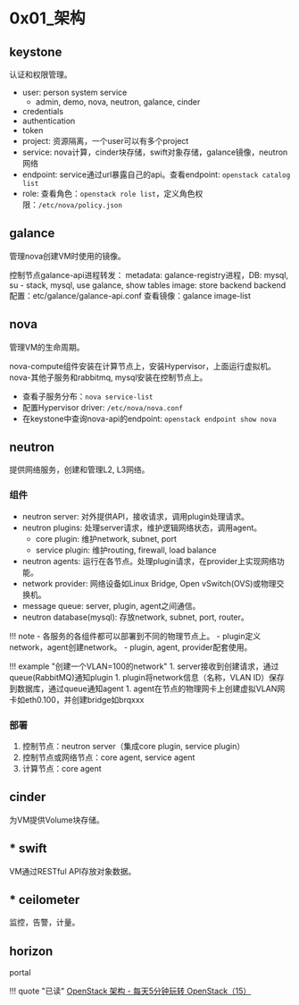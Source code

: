 # 0x01_架构

## keystone

认证和权限管理。

- user: person system service
    - admin, demo, nova, neutron, galance, cinder
- credentials
- authentication
- token
- project: 资源隔离，一个user可以有多个project
- service: nova计算，cinder块存储，swift对象存储，galance镜像，neutron网络
- endpoint: service通过url暴露自己的api。查看endpoint: `openstack catalog list`
- role: 查看角色：`openstack role list`，定义角色权限：`/etc/nova/policy.json`

## galance

管理nova创建VM时使用的镜像。

控制节点galance-api进程转发：
metadata: galance-registry进程，DB: mysql, su - stack, mysql, use galance, show tables
image: store backend
backend配置：etc/galance/galance-api.conf
查看镜像：galance image-list

## nova

管理VM的生命周期。

nova-compute组件安装在计算节点上，安装Hypervisor，上面运行虚拟机。  
nova-其他子服务和rabbitmq, mysql安装在控制节点上。

- 查看子服务分布：`nova service-list`
- 配置Hypervisor driver: `/etc/nova/nova.conf`
- 在keystone中查询nova-api的endpoint: `openstack endpoint show nova`

## neutron

提供网络服务，创建和管理L2, L3网络。

### 组件

- neutron server: 对外提供API，接收请求，调用plugin处理请求。
- neutron plugins: 处理server请求，维护逻辑网络状态，调用agent。
    - core plugin: 维护network, subnet, port
    - service plugin: 维护routing, firewall, load balance
- neutron agents: 运行在各节点。处理plugin请求，在provider上实现网络功能。
- network provider: 网络设备如Linux Bridge, Open vSwitch(OVS)或物理交换机。
- message queue: server, plugin, agent之间通信。
- neutron database(mysql): 存放network, subnet, port, router。

!!! note
    - 各服务的各组件都可以部署到不同的物理节点上。
    - plugin定义network，agent创建network。
    - plugin, agent, provider配套使用。

!!! example "创建一个VLAN=100的network"
    1. server接收到创建请求，通过queue(RabbitMQ)通知plugin
    1. plugin将network信息（名称，VLAN ID）保存到数据库，通过queue通知agent
    1. agent在节点的物理网卡上创建虚拟VLAN网卡如eth0.100，并创建bridge如brqxxx

### 部署

1. 控制节点：neutron server（集成core plugin, service plugin）
1. 控制节点或网络节点：core agent, service agent
1. 计算节点：core agent

## cinder

为VM提供Volume块存储。

## * swift

VM通过RESTful API存放对象数据。

## * ceilometer

监控，告警，计量。

## horizon

portal


!!! quote "已读"
    [OpenStack 架构 - 每天5分钟玩转 OpenStack（15）](https://mp.weixin.qq.com/s?__biz=MzIwMTM5MjUwMg==&mid=2653587909&idx=1&sn=b1297dc5cb49323a36a367122c1b1c4f&chksm=8d3081dcba4708ca61eacafb9d312e8278cbe380a00f01cc8f7cdba0bc1da1797f90df133051&scene=21#wechat_redirect)
